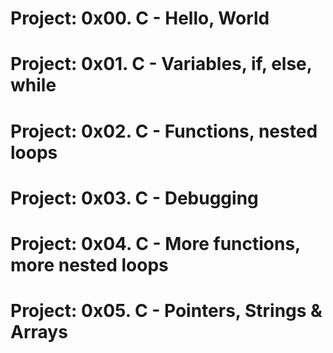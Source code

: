 # Project: 0x00. C - Hello, World
# Project: 0x01. C - Variables, if, else, while
# Project: 0x02. C -  Functions, nested loops
# Project:  0x03. C - Debugging
# Project: 0x04. C - More functions, more nested loops
# Project: 0x05. C - Pointers, Strings & Arrays
